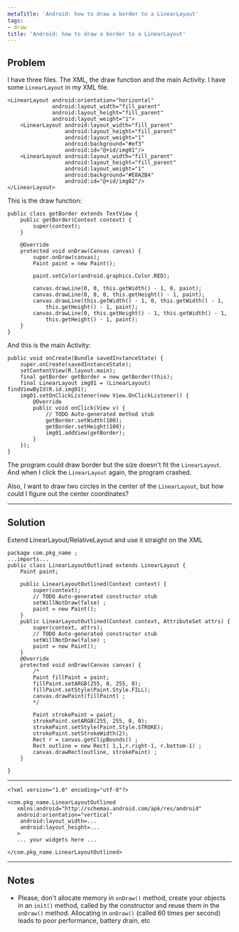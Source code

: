```yaml
---
metaTitle: 'Android: how to draw a border to a LinearLayout'
tags:
- draw
title: 'Android: how to draw a border to a LinearLayout'
---
```


## Problem

I have three files. The XML, the draw function and the main Activity.
I have some `LinearLayout` in my XML file.



```
<LinearLayout android:orientation="horizontal"
              android:layout_width="fill_parent"
              android:layout_height="fill_parent"
              android:layout_weight="1">
    <LinearLayout android:layout_width="fill_parent"
                  android:layout_height="fill_parent"
                  android:layout_weight="1"
                  android:background="#ef3"
                  android:id="@+id/img01"/>
    <LinearLayout android:layout_width="fill_parent"
                  android:layout_height="fill_parent"
                  android:layout_weight="1"
                  android:background="#E8A2B4"
                  android:id="@+id/img02"/>
</LinearLayout>

```

This is the draw function:



```
public class getBorder extends TextView {
    public getBorder(Context context) {
        super(context);
    }

    @Override
    protected void onDraw(Canvas canvas) {
        super.onDraw(canvas);
        Paint paint = new Paint();

        paint.setColor(android.graphics.Color.RED);

        canvas.drawLine(0, 0, this.getWidth() - 1, 0, paint);
        canvas.drawLine(0, 0, 0, this.getHeight() - 1, paint);
        canvas.drawLine(this.getWidth() - 1, 0, this.getWidth() - 1,
            this.getHeight() - 1, paint);
        canvas.drawLine(0, this.getHeight() - 1, this.getWidth() - 1,
            this.getHeight() - 1, paint);
    }
}

```

And this is the main Activity:



```
public void onCreate(Bundle savedInstanceState) {
    super.onCreate(savedInstanceState);
    setContentView(R.layout.main);
    final getBorder getBorder = new getBorder(this);
    final LinearLayout img01 = (LinearLayout) findViewById(R.id.img01);
    img01.setOnClickListener(new View.OnClickListener() {
        @Override
        public void onClick(View v) {
            // TODO Auto-generated method stub
            getBorder.setWidth(100);
            getBorder.setHeight(100);
            img01.addView(getBorder);
        }
    });       
}

```

The program could draw border but the size doesn't fit the `LinearLayout`. And when I click the `LinearLayout` again, the program crashed.


Also, I want to draw two circles in the center of the `LinearLayout`, but how could I figure out the center coordinates?



---

## Solution

Extend LinearLayout/RelativeLayout and use it straight on the XML



```
package com.pkg_name ;
...imports...
public class LinearLayoutOutlined extends LinearLayout {
    Paint paint;    

    public LinearLayoutOutlined(Context context) {
        super(context);
        // TODO Auto-generated constructor stub
        setWillNotDraw(false) ;
        paint = new Paint();
    }
    public LinearLayoutOutlined(Context context, AttributeSet attrs) {
        super(context, attrs);
        // TODO Auto-generated constructor stub
        setWillNotDraw(false) ;
        paint = new Paint();
    }
    @Override
    protected void onDraw(Canvas canvas) {
        /*
        Paint fillPaint = paint;
        fillPaint.setARGB(255, 0, 255, 0);
        fillPaint.setStyle(Paint.Style.FILL);
        canvas.drawPaint(fillPaint) ;
        */

        Paint strokePaint = paint;
        strokePaint.setARGB(255, 255, 0, 0);
        strokePaint.setStyle(Paint.Style.STROKE);
        strokePaint.setStrokeWidth(2);  
        Rect r = canvas.getClipBounds() ;
        Rect outline = new Rect( 1,1,r.right-1, r.bottom-1) ;
        canvas.drawRect(outline, strokePaint) ;
    }

}

```



---



```
<?xml version="1.0" encoding="utf-8"?>

<com.pkg_name.LinearLayoutOutlined
   xmlns:android="http://schemas.android.com/apk/res/android"
   android:orientation="vertical"
    android:layout_width=...
    android:layout_height=...
   >
   ... your widgets here ...

</com.pkg_name.LinearLayoutOutlined>

```


---

## Notes

- Please, don't allocate memory in `onDraw()` method, create your objects in an `init()` method, called by the constructor and reuse them in the `onDraw()` method. Allocating in `onDraw()` (called 60 times per second) leads to poor performance, battery drain, etc
